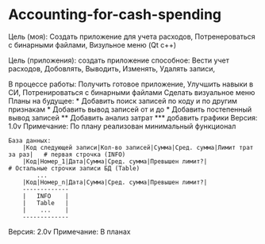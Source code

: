 # Accounting-for-cash-spending
Цель (моя):   Создать приложение для учета расходов,
                Потренероваться с бинарными файлами,
                Визульное меню (Qt c++)
                
Цель (приложения): создать приложение способное: 
        Вести учет расходов,
        Добовлять, Выводить, Изменять, Удалять записи,
        
В процессе работы: 
        Получить готовое приложение,
        Улучшить навыки в СИ,
        Потренироваться с бинарными файлами
        Сделать визуальное меню
Планы на будущее:
        * Добавить поиск записей по коду и по другим признакам
        * Добавить вывод записей от и до
        * Добавить постепенный вывод записей
        ** Добавить анализ затрат
        *** добавить графики
Версия: 1.0v
    Примечание:
        По плану реализован минимальный функционал

    База данных:
        |Код следующей записи|Кол-во записей|Сумма|Сред. сумма|Лимит трат за раз|   # первая строчка (INFO)
        |Код|Номер_1|Дата|Сумма|Сред. сумма|Превышен лимит?|                        # Остальные строчки записи БД (Table)
            ...
        |Код|Номер_n|Дата|Сумма|Сред. сумма|Превышен лимит?|
        -------------
        |   INFO    |
        |   Table   |
        |    ...    |
        -------------

Версия: 2.0v
    Примечание:
        В планах
